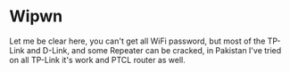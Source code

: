 # Wipwn
Let me be clear here, you can't get all WiFi password, but most of the TP-Link and D-Link, and some Repeater can be cracked, in Pakistan I've tried on all TP-Link it's work and PTCL router as well.
